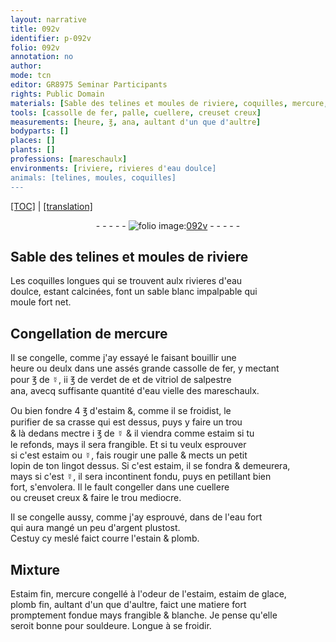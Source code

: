 ```yaml
---
layout: narrative
title: 092v
identifier: p-092v
folio: 092v
annotation: no
author:
mode: tcn
editor: GR8975 Seminar Participants
rights: Public Domain
materials: [Sable des telines et moules de riviere, coquilles, mercure, fer, ☿, verdet, vitriol de salpestre, eau vielle des mareschaulx, estaim, crasse, eau fort, argent, estain, plomb, Estaim fin, mercure congellé, estaim de glace, plomb fin, souldeure]
tools: [cassolle de fer, palle, cuellere, creuset creux]
measurements: [heure, ℥, ana, aultant d'un que d'aultre]
bodyparts: []
places: []
plants: []
professions: [mareschaulx]
environments: [riviere, rivieres d'eau doulce]
animals: [telines, moules, coquilles]
---
```


<p><a href="{{ site.baseurl }}/normalized/">[TOC]</a> | <a href="{{ site.baseurl }}/texts/p-092v_tl/" target="_blank">[translation]</a></p><div class="folio" align="center">- - - - - <a href="http://gallica.bnf.fr/ark:/12148/btv1b10500001g/f190.image" target="_blank"><img src="https://cu-mkp.github.io/2017-workshop-edition/assets/photo-icon.png" alt="folio image: " style="display:inline-block; margin-bottom:-3px;"/>092v</a> - - - - - </div>  
  

## <span class="m">Sable des <span class="al">telines</span> et <span class="al">moules</span> de <span class="env">riviere</span></span>

 
Les <span class="m"><span class="al">coquilles</span></span> longues qui se trouvent aulx <span class="env">rivieres d'eau<br/> doulce</span>, estant calcinées, font un sable blanc impalpable qui<br/> moule fort net.
 
 
  

## Congellation de <span class="m">mercure</span>

 
Il se congelle, co<span class="exp">mm</span>e j'ay essayé le faisant bouillir une<br/> <span class="ms"><span class="tmp">heure</span></span> ou deulx dans une assés grande <span class="tl">cassolle de <span class="m">fer</span></span>, y mecta<span class="exp">n</span>t<br/> pour <span class="ms">℥</span> de <span class="m">☿</span>, ii <span class="ms">℥</span> de <span class="m">verdet</span> <span class="del">de</span> et de <span class="m">vitriol de salpestre</span><br/> <span class="ms">ana</span>, avecq suffisante quantité d'<span class="m">eau vielle des <span class="pro">mareschaulx</span></span>.
 
Ou bien fondre 4 <span class="ms">℥</span> d'<span class="m">estaim</span> &, co<span class="exp">mm</span>e il se froidist, le<br/> purifier de sa <span class="m">crasse</span> qui est dessus, puys y faire un trou<br/> & là dedans mectre i <span class="ms">℥</span> de <span class="m">☿</span> & il viendra co<span class="exp">mm</span>e <span class="m">estaim</span> si tu<br/> le refonds, mays il sera frangible. Et si tu veulx esprouver<br/> si c'est <span class="m">estaim</span> ou <span class="m">☿</span>, fais rougir une <span class="tl">palle</span> & mects un petit<br/> lopin de ton lingot dessus. Si c'est <span class="m">estaim</span>, il se fondra & demeurera,<br/> mays si c'est <span class="m">☿</span>, il sera incontinent fondu, puys en petillant bien<br/> fort, s'envolera. Il le fault congeller dans une <span class="tl">cuellere</span><br/> ou <span class="tl">creuset creux</span> & faire le trou mediocre.
 
Il se congelle aussy, co<span class="exp">mm</span>e j'ay esprouvé, dans de l'<span class="m">eau fort</span><br/> qui aura mangé un peu d'<span class="m">argent</span> plustost.<br/> Cestuy cy meslé faict courre l'<span class="m">estain</span> & <span class="m">plomb</span>.
 
 
  

## Mixture

 
<span class="m">Estaim fin</span>, <span class="m">mercure congellé</span> à l'odeur de l'<span class="m">estaim</span>, <span class="m">estaim de glace</span>,<br/> <span class="m">plomb fin</span>, <span class="ms">aultant d'un que d'aultre</span>, faict une matiere fort<br/> promptem<span class="exp">ent</span> fondue mays frangible & blanche. Je pense qu'elle<br/> seroit bonne pour <span class="m">souldeure</span>. Longue à se froidir.
 

